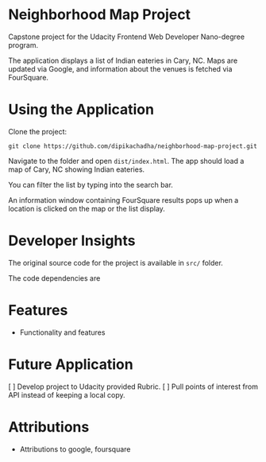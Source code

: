 # Neighborhood Map Project
Capstone project for the Udacity Frontend Web Developer Nano-degree program.

The application displays a list of Indian eateries in Cary, NC. Maps are updated via Google, and information about the venues is fetched via FourSquare.

# Using the Application
Clone the project:
```
git clone https://github.com/dipikachadha/neighborhood-map-project.git
```

Navigate to the folder and open `dist/index.html`. The app should load a map of Cary, NC showing Indian eateries.


You can filter the list by typing into the search bar.


An information window containing FourSquare results pops up when a location is clicked on the map or the list display.

# Developer Insights
The original source code for the project is available in `src/` folder.

The code dependencies are
# Features
- Functionality and features

# Future Application
[ ] Develop project to Udacity provided Rubric.
[ ] Pull points of interest from API instead of keeping a local copy.

# Attributions
- Attributions to google, foursquare
